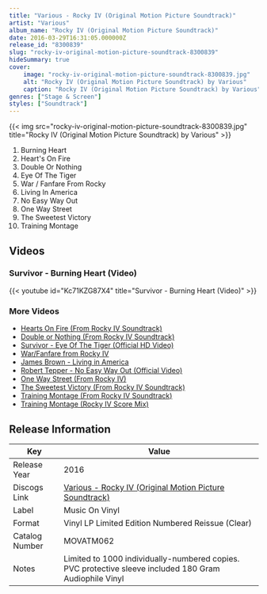 ```yaml
---
title: "Various - Rocky IV (Original Motion Picture Soundtrack)"
artist: "Various"
album_name: "Rocky IV (Original Motion Picture Soundtrack)"
date: 2016-03-29T16:31:05.000000Z
release_id: "8300839"
slug: "rocky-iv-original-motion-picture-soundtrack-8300839"
hideSummary: true
cover:
    image: "rocky-iv-original-motion-picture-soundtrack-8300839.jpg"
    alt: "Rocky IV (Original Motion Picture Soundtrack) by Various"
    caption: "Rocky IV (Original Motion Picture Soundtrack) by Various"
genres: ["Stage & Screen"]
styles: ["Soundtrack"]
---
```


{{< img src="rocky-iv-original-motion-picture-soundtrack-8300839.jpg" title="Rocky IV (Original Motion Picture Soundtrack) by Various" >}}

<!-- section break -->

1. Burning Heart
2. Heart's On Fire
3. Double Or Nothing
4. Eye Of The Tiger
5. War / Fanfare From Rocky
6. Living In America
7. No Easy Way Out
8. One Way Street
9. The Sweetest Victory
10. Training Montage

<!-- section break -->







## Videos
### Survivor - Burning Heart (Video)
{{< youtube id="Kc71KZG87X4" title="Survivor - Burning Heart (Video)" >}}<br>

### More Videos

- [Hearts On Fire (From Rocky IV Soundtrack)](https://www.youtube.com/watch?v=_u8oAMhl8Vc)
- [Double or Nothing (From Rocky IV Soundtrack)](https://www.youtube.com/watch?v=fj_39TxmMbQ)
- [Survivor - Eye Of The Tiger (Official HD Video)](https://www.youtube.com/watch?v=btPJPFnesV4)
- [War/Fanfare from Rocky IV](https://www.youtube.com/watch?v=1nlTp-4ilFA)
- [James Brown - Living in America](https://www.youtube.com/watch?v=c5BL4RNFr58)
- [Robert Tepper - No Easy Way Out (Official Video)](https://www.youtube.com/watch?v=rOXaPE6gklI)
- [One Way Street (From Rocky IV)](https://www.youtube.com/watch?v=iZOBMzilaZE)
- [The Sweetest Victory (From Rocky IV Soundtrack)](https://www.youtube.com/watch?v=GYt-w9HI5dY)
- [Training Montage (From Rocky IV Soundtrack)](https://www.youtube.com/watch?v=WU9NFr-81tA)
- [Training Montage (Rocky IV Score Mix)](https://www.youtube.com/watch?v=DYo1yFZMlvM)


## Release Information
|  Key           | Value                                                |
| ---------------| ---------------------------------------------------- |
| Release Year   | 2016                                   |
| Discogs Link   | [Various - Rocky IV (Original Motion Picture Soundtrack)](https://www.discogs.com/release/8300839-Various-Rocky-IV-Original-Motion-Picture-Soundtrack) |
| Label          | Music On Vinyl |
| Format         | Vinyl LP Limited Edition Numbered Reissue (Clear) |
| Catalog Number | MOVATM062 |
| Notes | Limited to 1000 individually-numbered copies.  PVC protective sleeve included 180 Gram Audiophile Vinyl |